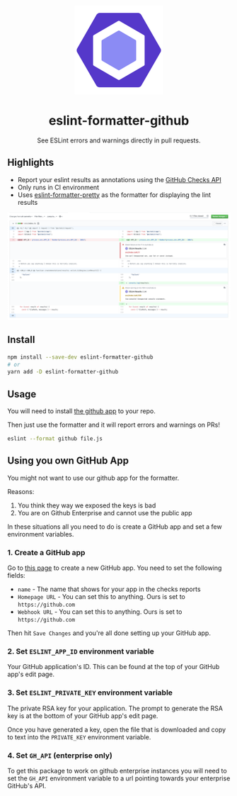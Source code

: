 <div align="center">
  <img  height="200"
    src="./logo.png">
  <h1>eslint-formatter-github</h1>
  <p>See ESLint errors and warnings directly in pull requests.</p>
</div>

## Highlights

- Report your eslint results as annotations using the [GitHub Checks API](https://developer.github.com/v3/checks/)
- Only runs in CI environment
- Uses [eslint-formatter-pretty](https://github.com/sindresorhus/eslint-formatter-pretty) as the formatter for displaying the lint results

![Example of annotations being included in a pull request](./example.png)

## Install

```sh
npm install --save-dev eslint-formatter-github
# or
yarn add -D eslint-formatter-github
```

## Usage

You will need to install [the github app](https://github.com/apps/eslint-results) to your repo.

Then just use the formatter and it will report errors and warnings on PRs!

```sh
eslint --format github file.js
```

## Using you own GitHub App

You might not want to use our github app for the formatter.

Reasons:

1. You think they way we exposed the keys is bad
2. You are on Github Enterprise and cannot use the public app

In these situations all you need to do is create a GitHub app and set a few environment variables.

### 1. Create a GitHub app

Go to [this page](https://github.com/settings/apps) to create a new GitHub app. You need to set the following fields:

- `name` - The name that shows for your app in the checks reports
- `Homepage URL` - You can set this to anything. Ours is set to `https://github.com`
- `Webhook URL` - You can set this to anything. Ours is set to `https://github.com`

Then hit `Save Changes` and you're all done setting up your GitHub app.

### 2. Set `ESLINT_APP_ID` environment variable

Your GitHub application's ID. This can be found at the top of your GitHub app's edit page.

### 3. Set `ESLINT_PRIVATE_KEY` environment variable

The private RSA key for your application. The prompt to generate the RSA key is at the bottom of your GitHub app's edit page.

Once you have generated a key, open the file that is downloaded and copy to text into the `PRIVATE_KEY` environment variable.

### 4. Set `GH_API` (enterprise only)

To get this package to work on github enterprise instances you will need to set the `GH_API` environment variable to a url pointing towards your enterprise GitHub's API.
